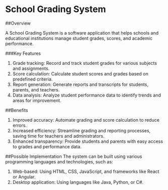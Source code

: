 # School Grading System

##Overview

A School Grading System is a software application that helps schools and educational institutions manage student grades, scores, and academic performance.

###Key Features
1. Grade tracking: Record and track student grades for various subjects and assignments.
2. Score calculation: Calculate student scores and grades based on predefined criteria.
3. Report generation: Generate reports and transcripts for students, parents, and teachers.
4. Data analysis: Analyze student performance data to identify trends and areas for improvement.

##Benefits
1. Improved accuracy: Automate grading and score calculation to reduce errors.
2. Increased efficiency: Streamline grading and reporting processes, saving time for teachers and administrators.
3. Enhanced transparency: Provide students and parents with easy access to grades and performance data.

##Possible Implementation
The system can be built using various programming languages and technologies, such as:

1. Web-based: Using HTML, CSS, JavaScript, and frameworks like React or Angular.
2. Desktop application: Using languages like Java, Python, or C#.
